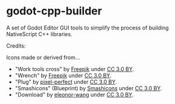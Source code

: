 # godot-cpp-builder
A set of Godot Editor GUI tools to simplify the process of building NativeScript C++ libraries.

Credits:

Icons made or derived from...

- "Work tools cross" by [Freepik](https://www.flaticon.com/authors/freepik) under [CC 3.0 BY](http://creativecommons.org/licenses/by/3.0/).
- "Wrench" by [Freepik](https://www.flaticon.com/authors/freepik) under [CC 3.0 BY](http://creativecommons.org/licenses/by/3.0/).
- "Plug" by [pixel-perfect](https://www.flaticon.com/authors/pixel-perfect) under [CC 3.0 BY](http://creativecommons.org/licenses/by/3.0/).
- "Smashicons" (Blueprint) by [Smashicons](https://www.flaticon.com/authors/smashicons) under [CC 3.0 BY](http://creativecommons.org/licenses/by/3.0/).
- "Download" by [eleonor-wang](https://www.flaticon.com/authors/eleonor-wang) under [CC 3.0 BY](http://creativecommons.org/licenses/by/3.0/).
